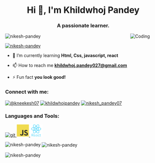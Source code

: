 <h1 align="center">Hi 👋, I'm Khildwhoj Pandey</h1>
<h3 align="center">A passionate learner.</h3>
<img align="right" alt="Coding" width="100" src="https://cdn.dribbble.com/users/116207">


<p align="left"> <img src="https://komarev.com/ghpvc/?username=nikesh-pandey&label=Profile%20views&color=0e75b6&style=flat" alt="nikesh-pandey" /> </p>

<p align="left"> <a href="https://github.com/ryo-ma/github-profile-trophy"><img src="https://github-profile-trophy.vercel.app/?username=nikesh-pandey" alt="nikesh-pandey" /></a> </p>


- 🌱 I’m currently learning **Html, Css, javascript, react**

- 📫 How to reach me **khildwhoj.pandey027@gmail.com**

- ⚡ Fun fact **you look good!**

<h3 align="left">Connect with me:</h3>
<p align="left">
<a href="https://codepen.io/@kneekesh07" target="blank"><img align="center" src="https://raw.githubusercontent.com/rahuldkjain/github-profile-readme-generator/master/src/images/icons/Social/codepen.svg" alt="@kneekesh07" height="30" width="40" /></a>
<a href="https://linkedin.com/in/khildwhojpandey" target="blank"><img align="center" src="https://raw.githubusercontent.com/rahuldkjain/github-profile-readme-generator/master/src/images/icons/Social/linked-in-alt.svg" alt="khildwhojpandey" height="30" width="40" /></a>
<a href="https://instagram.com/nikesh_pandey07" target="blank"><img align="center" src="https://raw.githubusercontent.com/rahuldkjain/github-profile-readme-generator/master/src/images/icons/Social/instagram.svg" alt="nikesh_pandey07" height="30" width="40" /></a>
</p>

<h3 align="left">Languages and Tools:</h3>
<p align="left"> <a href="https://git-scm.com/" target="_blank" rel="noreferrer"> <img src="https://www.vectorlogo.zone/logos/git-scm/git-scm-icon.svg" alt="git" width="40" height="40"/> </a> <a href="https://developer.mozilla.org/en-US/docs/Web/JavaScript" target="_blank" rel="noreferrer"> <img src="https://raw.githubusercontent.com/devicons/devicon/master/icons/javascript/javascript-original.svg" alt="javascript" width="40" height="40"/> </a> <a href="https://reactjs.org/" target="_blank" rel="noreferrer"> <img src="https://raw.githubusercontent.com/devicons/devicon/master/icons/react/react-original-wordmark.svg" alt="react" width="40" height="40"/> </a> </p>

<p><img align="left" src="https://github-readme-stats.vercel.app/api/top-langs?username=nikesh-pandey&show_icons=true&locale=en&layout=compact" alt="nikesh-pandey" /></p>

<p>&nbsp;<img align="center" src="https://github-readme-stats.vercel.app/api?username=nikesh-pandey&show_icons=true&locale=en" alt="nikesh-pandey" /></p>

<p><img align="center" src="https://github-readme-streak-stats.herokuapp.com/?user=nikesh-pandey&" alt="nikesh-pandey" /></p>
